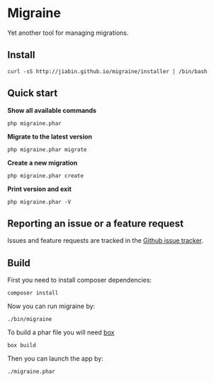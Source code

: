 # Migraine

Yet another tool for managing migrations.

## Install

```
curl -sS http://jiabin.github.io/migraine/installer | /bin/bash
```
## Quick start

**Show all available commands**

```
php migraine.phar
```

**Migrate to the latest version**

```
php migraine.phar migrate
```

**Create a new migration**

```
php migraine.phar create
```

**Print version and exit**

```
php migraine.phar -V
```

## Reporting an issue or a feature request

Issues and feature requests are tracked in the [Github issue tracker](https://github.com/jiabin/migraine/issues).

## Build

First you need to install composer dependencies:

```
composer install
```

Now you can run migraine by:

```
./bin/migraine
``` 

To build a phar file you will need [box](http://box-project.org) 

```
box build
```

Then you can launch the app by: 

```
./migraine.phar
```
